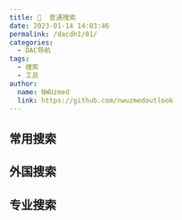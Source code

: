 ```yaml
---
title: 🔎  普通搜索
date: 2023-01-14 14:03:46
permalink: /dacdh1/01/
categories: 
  - DAC导航
tags: 
  - 搜索
  - 工具
author: 
  name: NWUzmed
  link: https://github.com/nwuzmedoutlook
---
```


## 常用搜索
<ClientOnly>
  <Card :cardData="cardData0" :cardListSize=4 carTitlColor="#000" carHoverColor="#000" />
</ClientOnly>

## 外国搜索
<ClientOnly>
  <Card :cardData="cardData1" :cardListSize=4 carTitlColor="#000" carHoverColor="#000" />
</ClientOnly>

## 专业搜索
<ClientOnly>
  <Card :cardData="cardData2" :cardListSize=4 carTitlColor="#000" carHoverColor="#000" />
</ClientOnly>

<script>
export default {
  data() {
    return {
      cardData0: [
        {
          id: "0",
          cardSrc: "http://www.baidu.com/",
          cardImgSrc: "https://api.xinac.net/icon/?url=http://www.baidu.com/",
          cardName: "百度",
          cardContent:
            "全球最大的中文搜索",
        },
{cardSrc: "https://www.egouz.com/search/", cardImgSrc: "https://api.xinac.net/icon/?url=https://www.egouz.com/search/", cardName: "eGouz", cardContent: "国内、国外搜索引擎网址导航",},
{cardSrc: "https://search.chongbuluo.com/", cardImgSrc: "https://api.xinac.net/icon/?url=https://search.chongbuluo.com/", cardName: "虫部落·快搜", cardContent: "搜索快人一步",},
{cardSrc: "https://search.guidebook.top/", cardImgSrc: "https://api.xinac.net/icon/?url=https://search.guidebook.top/", cardName: "Guidebook搜索", cardContent: "让搜索更高效！",},
{cardSrc: "http://so.cnzzla.com/", cardImgSrc: "https://api.xinac.net/icon/?url=http://so.cnzzla.com/", cardName: "站长啦全能搜", cardContent: "百度谷歌一起搜 - 搜索引擎大全!各大搜索引擎一键搜索!",},
{cardSrc: "http://sou.xxmd.com/", cardImgSrc: "https://api.xinac.net/icon/?url=http://sou.xxmd.com/", cardName: "专业聚合搜索引擎平台", cardContent: "支持多窗口同时操作！",},
{cardSrc: "http://www.zhoublog.cn/", cardImgSrc: "https://api.xinac.net/icon/?url=http://www.zhoublog.cn/", cardName: "搜索引擎大全", cardContent: "国外搜索引擎大全与中文搜索引擎大全的权威收集",},
{cardSrc: "https://www.hedasudi.com/", cardImgSrc: "https://api.xinac.net/icon/?url=https://www.hedasudi.com/", cardName: "搜索引擎大全", cardContent: "bt搜索大全 图片搜索大全 国外搜索大全 小说搜索大全 电影搜索大全 购物搜索大全 其它搜索引擎",},
{cardSrc: "https://cn.bing.com/", cardImgSrc: "https://api.xinac.net/icon/?url=https://cn.bing.com/", cardName: "必应", cardContent: "国际领先的搜索引擎",},
{cardSrc: "https://www.sogou.com/", cardImgSrc: "https://api.xinac.net/icon/?url=https://www.sogou.com/", cardName: "搜狗", cardContent: "全球第三代互动式搜索引擎",},
{cardSrc: "https://www.wuzhuiso.com/", cardImgSrc: "https://api.xinac.net/icon/?url=https://www.wuzhuiso.com/", cardName: "无追搜索", cardContent: "开启不被追踪的隐私保护搜索",},
{cardSrc: "https://www.ecosia.org/", cardImgSrc: "https://api.xinac.net/icon/?url=https://www.ecosia.org/", cardName: "Ecosia", cardContent: "the search engine that plants trees",},
{cardSrc: "https://search.ahau.cf/", cardImgSrc: "https://api.xinac.net/icon/?url=https://search.ahau.cf/", cardName: "Wikipedia", cardContent: "维基百科",},
{cardSrc: "https://www.google-fix.com/", cardImgSrc: "https://api.xinac.net/icon/?url=https://www.google-fix.com/", cardName: "Google", cardContent: "镜像之一",},
{cardSrc: "https://www.so.com/", cardImgSrc: "https://api.xinac.net/icon/?url=https://www.so.com/", cardName: "360", cardContent: "安全、精准、可信赖的新一代搜索引擎",},
{cardSrc: "http://www.lsdhss.com/", cardImgSrc: "https://api.xinac.net/icon/?url=http://www.lsdhss.com/", cardName: "猎手导航搜索", cardContent: "史上最强大的资源搜索引擎",},
{cardSrc: "https://quark.sm.cn/", cardImgSrc: "https://api.xinac.net/icon/?url=https://quark.sm.cn/", cardName: "神马", cardContent: "专注于移动互联网的搜索引擎",},
{cardSrc: "https://github.com/", cardImgSrc: "https://api.xinac.net/icon/?url=https://github.com/", cardName: "GitHub", cardContent: "轻易地找到海量的开源代码",},
{cardSrc: "https://www.csdn.net/", cardImgSrc: "https://api.xinac.net/icon/?url=https://www.csdn.net/", cardName: "CSDN", cardContent: "原创博客、精品问答、职业培训、技术论坛、资源下载等",},
{cardSrc: "https://onelive.fuyeor.com/", cardImgSrc: "https://api.xinac.net/icon/?url=https://onelive.fuyeor.com/", cardName: "OneLive搜索", cardContent: "发现不一样的精彩 · Fuyeor OneLive Search",},
{cardSrc: "https://www.sanzhima.com/", cardImgSrc: "https://api.xinac.net/icon/?url=https://www.sanzhima.com/", cardName: "Sanzhima", cardContent: "google.com hot keyword search information",},
{cardSrc: "https://scholar.niostack.com/", cardImgSrc: "https://api.xinac.net/icon/?url=https://scholar.niostack.com/", cardName: "NIOSTACK", cardContent: "谷歌搜索镜像_Google镜像站",},
{cardSrc: "https://www.mbalib.com/", cardImgSrc: "https://api.xinac.net/icon/?url=https://www.mbalib.com/", cardName: "MBA智库", cardContent: "管理者专业学习成长平台",},
{cardSrc: "https://www.dogedoge.com/", cardImgSrc: "https://api.xinac.net/icon/?url=https://www.dogedoge.com/", cardName: "多吉", cardContent: "DogeDoge检索，不追踪，不误导。",},
{cardSrc: "https://so.toutiao.com/", cardImgSrc: "https://api.xinac.net/icon/?url=https://so.toutiao.com/", cardName: "头条", cardContent: "不只是搜新闻",},
{cardSrc: "https://chi.jinzhao.wiki/wiki/", cardImgSrc: "https://api.xinac.net/icon/?url=https://chi.jinzhao.wiki/wiki/", cardName: "维基百科1", cardContent: "自由的百科全书",},
{cardSrc: "https://zh.wikipedia.iwiki.eu.org/", cardImgSrc: "https://api.xinac.net/icon/?url=https://zh.wikipedia.iwiki.eu.org/", cardName: "维基百科2", cardContent: "自由的百科全书",},
{cardSrc: "http://www.eryi.org/", cardImgSrc: "https://api.xinac.net/icon/?url=http://www.eryi.org/", cardName: "搜索引擎网站大全", cardContent: "全球搜索引擎大全",},
{cardSrc: "https://www.gobaidugle.com/", cardImgSrc: "https://api.xinac.net/icon/?url=https://www.gobaidugle.com/", cardName: "联合", cardContent: "多搜多重对比聚合联合搜索引擎",},
{cardSrc: "https://search.qinggl.com/", cardImgSrc: "https://api.xinac.net/icon/?url=https://search.qinggl.com/", cardName: "轻略搜索", cardContent: "垂直搜索引擎大全 - 聚合搜索",},
{cardSrc: "https://mijisou.com/", cardImgSrc: "https://api.xinac.net/icon/?url=https://mijisou.com/", cardName: "密迹", cardContent: "一个不追踪你的搜索引擎",},
{cardSrc: "http://www.chinaso.com/", cardImgSrc: "https://api.xinac.net/icon/?url=http://www.chinaso.com/", cardName: "中国搜索", cardContent: "国家权威搜索引擎",},
{cardSrc: "http://www.sssoou.com/", cardImgSrc: "https://api.xinac.net/icon/?url=http://www.sssoou.com/", cardName: "telegram", cardContent: "可以搜索电影、网盘、教程等资源",},
{cardSrc: "https://www.xiaoso.net/", cardImgSrc: "https://api.xinac.net/icon/?url=https://www.xiaoso.net/", cardName: "小不点搜索", cardContent: "正版资源搜索引擎 - 好资源一网打尽",},
{cardSrc: "https://yandex.com/", cardImgSrc: "https://api.xinac.net/icon/?url=https://yandex.com/", cardName: "Yandex", cardContent: "俄罗斯最大搜索引擎",},
{cardSrc: "https://www.naver.com/", cardImgSrc: "https://api.xinac.net/icon/?url=https://www.naver.com/", cardName: "NAVER", cardContent: "韩国搜索引擎",},
{cardSrc: "https://www.ask.jp/", cardImgSrc: "https://api.xinac.net/icon/?url=https://www.ask.jp/", cardName: "Ask日本", cardContent: "どうぞおたずねください",},
{cardSrc: "https://www.search.ask.com/", cardImgSrc: "https://api.xinac.net/icon/?url=https://www.search.ask.com/", cardName: "Ask.com", cardContent: "支持自然提问的搜索引擎",},
{cardSrc: "https://smp-search.fresheye.com/", cardImgSrc: "https://api.xinac.net/icon/?url=https://smp-search.fresheye.com/", cardName: "ウェブ検索", cardContent: "日本Fresheye搜索引擎",},
{cardSrc: "https://duckduckgo.com/", cardImgSrc: "https://api.xinac.net/icon/?url=https://duckduckgo.com/", cardName: "DuckDuckGo", cardContent: "隐私保护，化繁为简。",},
{cardSrc: "https://www.aol.com/", cardImgSrc: "https://api.xinac.net/icon/?url=https://www.aol.com/", cardName: "AOL", cardContent: "美国在线旗下搜索引擎网站",},
{cardSrc: "https://www.webcrawler.com/", cardImgSrc: "https://api.xinac.net/icon/?url=https://www.webcrawler.com/", cardName: "WebCrawler Search", cardContent: "网络爬虫搜索",},
{cardSrc: "https://lookao.com/", cardImgSrc: "https://api.xinac.net/icon/?url=https://lookao.com/", cardName: "Lookao", cardContent: "本来无一物，何处惹尘埃。",},
{cardSrc: "https://www.yongzin.com/", cardImgSrc: "https://api.xinac.net/icon/?url=https://www.yongzin.com/", cardName: "ཡོངས་འཛིན་འཚོལ་བཤེར།", cardContent: "YongZin云藏|藏文搜索引擎",},
{cardSrc: "http://www.sowang.com/link.htm", cardImgSrc: "https://api.xinac.net/icon/?url=http://www.sowang.com/link.htm", cardName: "搜网", cardContent: "中文搜索引擎指南网",},
{cardSrc: "https://magi.com/", cardImgSrc: "https://api.xinac.net/icon/?url=https://magi.com/", cardName: "Magi", cardContent: "用AI梳理互联网的知识引擎",},
{cardSrc: "https://www.qwant.com/", cardImgSrc: "https://api.xinac.net/icon/?url=https://www.qwant.com/", cardName: "Qwant", cardContent: "尊重您隐私的搜索引擎",},
{cardSrc: "http://www.sopdf.com/", cardImgSrc: "https://api.xinac.net/icon/?url=http://www.sopdf.com/", cardName: "soPDF", cardContent: "PDF Search Engine",},
{cardSrc: "https://www.vsti.cn/", cardImgSrc: "https://api.xinac.net/icon/?url=https://www.vsti.cn/", cardName: "音源网", cardContent: "专业的音源搜索引擎",},
{cardSrc: "https://www.itslaw.com/home", cardImgSrc: "https://api.xinac.net/icon/?url=https://www.itslaw.com/home", cardName: "无讼案例", cardContent: "随时随地快速检索案例法规",},
{cardSrc: "https://goobe.io/", cardImgSrc: "https://api.xinac.net/icon/?url=https://goobe.io/", cardName: "Goobe", cardContent: "为程序员服务的互联网搜索引擎",},
{cardSrc: "https://1024ss.com/", cardImgSrc: "https://api.xinac.net/icon/?url=https://1024ss.com/", cardName: "1024搜索", cardContent: "程序员专用搜索引擎!",},
{cardSrc: "https://s.geekbang.org/", cardImgSrc: "https://api.xinac.net/icon/?url=https://s.geekbang.org/", cardName: "极客搜索", cardContent: "针对极客邦科技的全站内容资源的轻量搜索引擎",},
{cardSrc: "https://www.similarsitesearch.com/cn/", cardImgSrc: "https://api.xinac.net/icon/?url=https://www.similarsitesearch.com/cn/", cardName: "SimilarSiteSearch", cardContent: "寻找相似网站的最好工具",},
{cardSrc: "https://jikipedia.com/", cardImgSrc: "https://api.xinac.net/icon/?url=https://jikipedia.com/", cardName: "小鸡词典", cardContent: "查网络流行语，就上小鸡词典",},
{cardSrc: "https://h.bkzx.cn/", cardImgSrc: "https://api.xinac.net/icon/?url=https://h.bkzx.cn/", cardName: "中国大百科全书数据库", cardContent: "中国大百科全书数据库",},
      ],
      cardData1: [ 

      ],
      cardData2: [ 
        
      ],
    };
  },
};
</script>
